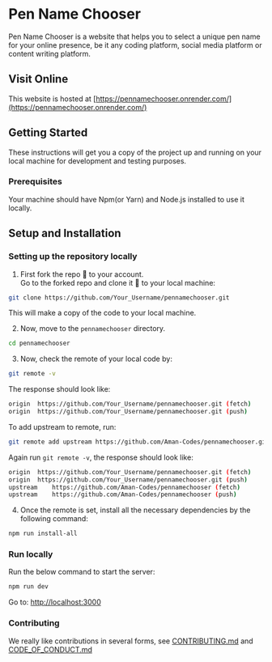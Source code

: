 # Pen Name Chooser

Pen Name Chooser is a website that helps you to select a unique pen name for your online presence, be it any coding platform, social media platform or content writing platform.

## Visit Online
This website is hosted at [https://pennamechooser.onrender.com/](https://pennamechooser.onrender.com/)

## Getting Started

These instructions will get you a copy of the project up and running on your local machine for development and testing purposes.

### Prerequisites

Your machine should have Npm(or Yarn) and Node.js installed to use it locally.

## Setup and Installation

### Setting up the repository locally

1. First fork the repo :fork_and_knife: to your account.  
   Go to the forked repo and clone it :busts_in_silhouette: to your local machine:

```sh
git clone https://github.com/Your_Username/pennamechooser.git
```

This will make a copy of the code to your local machine.

2. Now, move to the `pennamechooser` directory.

```sh
cd pennamechooser
```

3. Now, check the remote of your local code by:

```sh
git remote -v
```

The response should look like:

```sh
origin	https://github.com/Your_Username/pennamechooser.git (fetch)
origin	https://github.com/Your_Username/pennamechooser.git (push)
```

To add upstream to remote, run:

```sh
git remote add upstream https://github.com/Aman-Codes/pennamechooser.git
```

Again run `git remote -v`, the response should look like:

```sh
origin	https://github.com/Your_Username/pennamechooser.git (fetch)
origin	https://github.com/Your_Username/pennamechooser.git (push)
upstream	https://github.com/Aman-Codes/pennamechooser (fetch)
upstream	https://github.com/Aman-Codes/pennamechooser (push)
```

4. Once the remote is set, install all the necessary dependencies by the following command:

```sh
npm run install-all
```

### Run locally

Run the below command to start the server:

```sh
npm run dev
```
Go to: [http://localhost:3000](http://localhost:3000)

### Contributing

We really like contributions in several forms, see [CONTRIBUTING.md](https://github.com/Aman-Codes/pennamechooser/blob/master/docs/CONTRIBUTING.md) and [CODE_OF_CONDUCT.md](https://github.com/Aman-Codes/pennamechooser/blob/master/docs/CODE_OF_CONDUCT.md)
